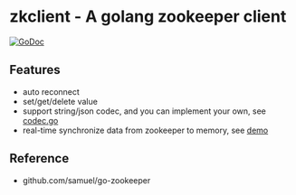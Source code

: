 # zkclient - A golang zookeeper client

[![GoDoc](https://godoc.org/github.com/vogo/zkclient?status.svg)](https://godoc.org/github.com/vogo/zkclient)


## Features

- auto reconnect
- set/get/delete value
- support string/json codec, and you can implement your own, see [codec.go](codec.go)
- real-time synchronize data from zookeeper to memory, see [demo](examples/syncdemo.go)


## Reference

- github.com/samuel/go-zookeeper